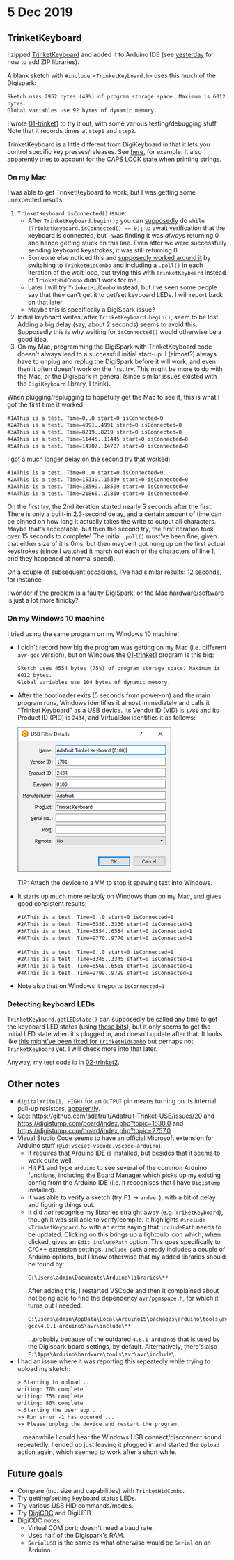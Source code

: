 # 5 Dec 2019

## TrinketKeyboard

I zipped [TrinketKeyboard](https://github.com/adafruit/Adafruit-Trinket-USB/tree/master/TrinketKeyboard) and added it to Arduino IDE (see [yesterday](0004-2019-12-04.md) for how to add ZIP libraries).

A blank sketch with `#include <TrinketKeyboard.h>` uses this much of the Digispark:

```
Sketch uses 2952 bytes (49%) of program storage space. Maximum is 6012 bytes.
Global variables use 92 bytes of dynamic memory.
```

I wrote [01-trinket1] to try it out, with some various testing/debugging stuff. Note that it records times at `step1` and `step2`.

TrinketKeyboard is a little different from DigiKeyboard in that it lets you control specific key presses/releases. See [here](https://github.com/adafruit/Adafruit-Trinket-USB/blob/51f208bc569dd79d7357f16d548ed0c43f4927e8/TrinketKeyboard/TrinketKeyboard.h#L45), for example. It also apparently tries to [account for the CAPS LOCK state](https://github.com/adafruit/Adafruit-Trinket-USB/blob/51f208bc569dd79d7357f16d548ed0c43f4927e8/TrinketKeyboard/TrinketKeyboard.h#L70) when printing strings.

### On my Mac

I was able to get TrinketKeyboard to work, but I was getting some unexpected results:

1.  `TrinketKeyboard.isConnected()` issue:
    *   After `TrinketKeyboard.begin();` you can [supposedly](https://github.com/adafruit/Adafruit-Trinket-USB/blob/51f208bc569dd79d7357f16d548ed0c43f4927e8/TrinketKeyboard/examples/TrinketKeyboardPrank/TrinketKeyboardPrank.ino#L12) do `while (TrinketKeyboard.isConnected() == 0);` to await verification that the keyboard is connected, but I was finding it was *always* returning 0 and hence getting stuck on this line. Even after we were successfully sending keyboard keystrokes, it was still returning 0.
    *   Someone else noticed this and [supposedly worked around it](https://github.com/adafruit/Adafruit-Trinket-USB/issues/18#issuecomment-268548349) by switching to `TrinketHidCombo` and including a `.poll()` in each iteration of the wait loop, but trying this with `TrinketKeyboard` instead of `TrinketHidCombo` didn't work for me.
    *   Later I will try `TrinketHidCombo` instead, but I've seen some people say that they can't get it to get/set keyboard LEDs. I will report back on that later.
    *   Maybe this is specifically a DigiSpark issue?
2.  Initial keyboard writes, after `TrinketKeyboard.begin()`, seem to be lost. Adding a big delay (say, about 2 seconds) seems to avoid this. Supposedly this is why waiting for `isConnected()` would otherwise be a good idea.
3.  On my Mac, programming the DigiSpark with TrinketKeyboard code doesn't always lead to a successful initial start-up. I (almost?) always have to unplug and replug the DigiSpark before it will work, and even then it often doesn't work on the first try. This might be more to do with the Mac, or the DigiSpark in general (since similar issues existed with the `DigiKeyboard` library, I think).

When plugging/replugging to hopefully get the Mac to see it, this is what I got the first time it worked:

```
#1AThis is a test. Time=0..0 start=0 isConnected=0
#2AThis is a test. Time=4991..4991 start=0 isConnected=0
#3AThis is a test. Time=8219..8219 start=0 isConnected=0
#4AThis is a test. Time=11445..11445 start=0 isConnected=0
#5AThis is a test. Time=14707..14707 start=0 isConnected=0
```

I got a much longer delay on the second try that worked:

```
#1AThis is a test. Time=0..0 start=0 isConnected=0
#2AThis is a test. Time=15339..15339 start=0 isConnected=0
#3AThis is a test. Time=18599..18599 start=0 isConnected=0
#4AThis is a test. Time=21860..21860 start=0 isConnected=0
```

On the first try, the 2nd iteration started nearly 5 seconds after the first. There is only a built-in 2.3-second delay, and a certain amount of time can be pinned on how long it actually takes the write to output all characters. Maybe that's acceptable, but then the second try, the first iteration took over 15 seconds to complete! The initial `.poll()` must've been fine, given that either size of it is 0ms, but then maybe it got hung up on the first actual keystrokes (since I watched it march out each of the characters of line 1, and they happened at normal speed).

On a couple of subsequent occasions, I've had similar results: 12 seconds, for instance.

I wonder if the problem is a faulty DigiSpark, or the Mac hardware/software is just a lot more finicky?

### On my Windows 10 machine

I tried using the same program on my Windows 10 machine:

*   I didn't record how big the program was getting on my Mac (i.e. different `avr-gcc` version), but on Windows the [01-trinket1] program is this big:
    ```
    Sketch uses 4554 bytes (75%) of program storage space. Maximum is 6012 bytes.
    Global variables use 104 bytes of dynamic memory.
    ```
*   After the bootloader exits (5 seconds from power-on) and the main program runs, Windows identifies it almost immediately and calls it "Trinket Keyboard" as a USB device. Its Vendor ID (VID) is [`1781`](https://devicehunt.com/view/type/usb/vendor/1781) and its Product ID (PID) is `2434`, and VirtualBox identifies it as follows:

    ![Adafruit Trinket Keyboard USB device identification in VirtualBox](i/0005-trinket-keyboard.png)

    TIP: Attach the device to a VM to stop it spewing text into Windows.
*   It starts up much more reliably on Windows than on my Mac, and gives good consistent results:
    ```
    #1AThis is a test. Time=0..0 start=0 isConnected=1
    #2AThis is a test. Time=3336..3336 start=0 isConnected=1
    #3AThis is a test. Time=6554..6554 start=0 isConnected=1
    #4AThis is a test. Time=9770..9770 start=0 isConnected=1

    #1AThis is a test. Time=0..0 start=0 isConnected=1
    #2AThis is a test. Time=3345..3345 start=0 isConnected=1
    #3AThis is a test. Time=6568..6568 start=0 isConnected=1
    #4AThis is a test. Time=9799..9799 start=0 isConnected=1
    ```
*   Note also that on Windows it reports `isConnected=1`

### Detecting keyboard LEDs

`TrinketKeyboard.getLEDstate()` can supposedly be called any time to get the keyboard LED states (using [these bits](https://github.com/adafruit/Adafruit-Trinket-USB/blob/51f208bc569dd79d7357f16d548ed0c43f4927e8/TrinketKeyboard/TrinketKeyboard.h#L76)), but it only seems to get the initial LED state when it's plugged in, and doesn't update after that. It looks like [this might've been fixed for `TrinketHidCombo`](https://github.com/adafruit/Adafruit-Trinket-USB/commit/51f208bc569dd79d7357f16d548ed0c43f4927e8#comments) but perhaps not `TrinketKeyboard` yet. I will check more into that later.

Anyway, my test code is in [02-trinket2].

## Other notes

*   `digitalWrite(1, HIGH)` for an `OUTPUT` pin means turning on its internal pull-up resistors, [apparently](https://github.com/adafruit/Adafruit-Trinket-USB/blob/51f208bc569dd79d7357f16d548ed0c43f4927e8/TrinketKeyboard/examples/TrinketKeyboardExample/TrinketKeyboardExample.ino#L17).
*   See: https://github.com/adafruit/Adafruit-Trinket-USB/issues/20 and https://digistump.com/board/index.php?topic=1530.0 and https://digistump.com/board/index.php?topic=2757.0
*   Visual Studio Code seems to have an official Microsoft extension for Arduino stuff (`@id:vsciot-vscode.vscode-arduino`).
    *   It requires that Arduino IDE is installed, but besides that it seems to work quite well.
    *   Hit <kbd>F1</kbd> and type `arduino` to see several of the common Arduino functions, including the Board Manager which picks up my existing config from the Arduino IDE (i.e. it recognises that I have `Digistump` installed).
    *   It was able to verify a sketch (try <kbd>F1</kbd> &rarr; `ardver`), with a bit of delay and figuring things out.
    *   It did *not* recognise my libraries straight away (e.g. `TriketKeyboard`), though it was still able to verify/compile. It highlights `#include <TrinketKeyboard.h>` with an error saying that `includePath` needs to be updated. Clicking on this brings up a lightbulb icon which, when clicked, gives an `Edit includePath` option. This goes specifically to C/C++ extension settings. `Include path` already includes a couple of Arduino options, but I know otherwise that my added libraries should be found by:
        ```
        C:\Users\admin\Documents\Arduino\libraries\**
        ```
        After adding this, I restarted VSCode and then it complained about not being able to find the dependency `avr/pgmspace.h`, for which it turns out I needed:
        ```
        C:\Users\admin\AppData\Local\Arduino15\packages\arduino\tools\avr-gcc\4.8.1-arduino5\avr\include\**
        ```
        ...probably because of the outdated `4.8.1-arduino5` that is used by the Digispark board settings, by default. Alternatively, there's also `F:\Apps\Arduino\hardware\tools\avr\avr\include\`.
*   I had an issue where it was reporting this repeatedly while trying to upload my sketch:
    ```
    > Starting to upload ...
    writing: 70% complete
    writing: 75% complete
    writing: 80% complete
    > Starting the user app ...
    >> Run error -1 has occured ...
    >> Please unplug the device and restart the program. 
    ```
    ...meanwhile I could hear the Windows USB connect/disconnect sound repeatedly. I ended up just leaving it plugged in and started the `Upload` action again, which seemed to work after a short while.

## Future goals

*   Compare (inc. size and capabilities) with `TrinketHidCombo`.
*   Try getting/setting keyboard status LEDs.
*   Try various USB HID commands/modes.
*   Try [DigiCDC](https://digistump.com/wiki/digispark/tutorials/digicdc) and DigiUSB
*   DigiCDC notes:
    *   Virtual COM port; doesn't need a baud rate.
    *   Uses half of the Digispark's RAM.
    *   `SerialUSB` is the same as what otherwise would be `Serial` on an Arduino.


[01-trinket1]: code/0005-trinket-usb/01-trinket1
[02-trinket2]: code/0005-trinket-usb/02-trinket2
